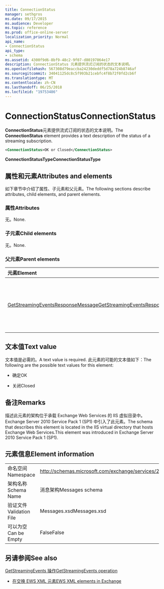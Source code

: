 ```yaml
---
title: ConnectionStatus
manager: sethgros
ms.date: 09/17/2015
ms.audience: Developer
ms.topic: reference
ms.prod: office-online-server
localization_priority: Normal
api_name:
- ConnectionStatus
api_type:
- schema
ms.assetid: 4300f9d6-8bf9-48c2-9f07-d80197864e17
description: ConnectionStatus 元素提供流式订阅的状态的文本说明。
ms.openlocfilehash: 567308d79eaccba24230deddf5d78a724b8746af
ms.sourcegitcommit: 34041125dc8c5f993b21cebfc4f8b72f0fd2cb6f
ms.translationtype: MT
ms.contentlocale: zh-CN
ms.lasthandoff: 06/25/2018
ms.locfileid: "19753486"
---
```

# <a name="connectionstatus"></a><span data-ttu-id="c952f-103">ConnectionStatus</span><span class="sxs-lookup"><span data-stu-id="c952f-103">ConnectionStatus</span></span>

<span data-ttu-id="c952f-104">**ConnectionStatus**元素提供流式订阅的状态的文本说明。</span><span class="sxs-lookup"><span data-stu-id="c952f-104">The **ConnectionStatus** element provides a text description of the status of a streaming subscription.</span></span> 
  
```xml
<ConnectionStatus>OK or Closed</ConnectionStatus>
```

 <span data-ttu-id="c952f-105">**ConnectionStatusType**</span><span class="sxs-lookup"><span data-stu-id="c952f-105">**ConnectionStatusType**</span></span>
## <a name="attributes-and-elements"></a><span data-ttu-id="c952f-106">属性和元素</span><span class="sxs-lookup"><span data-stu-id="c952f-106">Attributes and elements</span></span>

<span data-ttu-id="c952f-107">如下章节中介绍了属性、子元素和父元素。</span><span class="sxs-lookup"><span data-stu-id="c952f-107">The following sections describe attributes, child elements, and parent elements.</span></span>
  
### <a name="attributes"></a><span data-ttu-id="c952f-108">属性</span><span class="sxs-lookup"><span data-stu-id="c952f-108">Attributes</span></span>

<span data-ttu-id="c952f-109">无。</span><span class="sxs-lookup"><span data-stu-id="c952f-109">None.</span></span>
  
### <a name="child-elements"></a><span data-ttu-id="c952f-110">子元素</span><span class="sxs-lookup"><span data-stu-id="c952f-110">Child elements</span></span>

<span data-ttu-id="c952f-111">无。</span><span class="sxs-lookup"><span data-stu-id="c952f-111">None.</span></span>
  
### <a name="parent-elements"></a><span data-ttu-id="c952f-112">父元素</span><span class="sxs-lookup"><span data-stu-id="c952f-112">Parent elements</span></span>

|<span data-ttu-id="c952f-113">**元素**</span><span class="sxs-lookup"><span data-stu-id="c952f-113">**Element**</span></span>|<span data-ttu-id="c952f-114">**说明**</span><span class="sxs-lookup"><span data-stu-id="c952f-114">**Description**</span></span>|
|:-----|:-----|
|[<span data-ttu-id="c952f-115">GetStreamingEventsResponseMessage</span><span class="sxs-lookup"><span data-stu-id="c952f-115">GetStreamingEventsResponseMessage</span></span>](getstreamingeventsresponsemessage.md) <br/> |<span data-ttu-id="c952f-116">包含状态和的单个结果[GetStreamingEvents 操作](getstreamingevents-operation.md)请求。</span><span class="sxs-lookup"><span data-stu-id="c952f-116">Contains the status and result of a single [GetStreamingEvents operation](getstreamingevents-operation.md) request.</span></span>  <br/> |
   
## <a name="text-value"></a><span data-ttu-id="c952f-117">文本值</span><span class="sxs-lookup"><span data-stu-id="c952f-117">Text value</span></span>

<span data-ttu-id="c952f-118">文本值是必需的。</span><span class="sxs-lookup"><span data-stu-id="c952f-118">A text value is required.</span></span> <span data-ttu-id="c952f-119">此元素的可能的文本值如下：</span><span class="sxs-lookup"><span data-stu-id="c952f-119">The following are the possible text values for this element:</span></span>
  
- <span data-ttu-id="c952f-120">确定</span><span class="sxs-lookup"><span data-stu-id="c952f-120">OK</span></span>
    
- <span data-ttu-id="c952f-121">关闭</span><span class="sxs-lookup"><span data-stu-id="c952f-121">Closed</span></span>
    
## <a name="remarks"></a><span data-ttu-id="c952f-122">备注</span><span class="sxs-lookup"><span data-stu-id="c952f-122">Remarks</span></span>

<span data-ttu-id="c952f-123">描述此元素的架构位于承载 Exchange Web Services 的 IIS 虚拟目录中。Exchange Server 2010 Service Pack 1 (SP1) 中引入了此元素。</span><span class="sxs-lookup"><span data-stu-id="c952f-123">The schema that describes this element is located in the IIS virtual directory that hosts Exchange Web Services.This element was introduced in Exchange Server 2010 Service Pack 1 (SP1).</span></span>
  
## <a name="element-information"></a><span data-ttu-id="c952f-124">元素信息</span><span class="sxs-lookup"><span data-stu-id="c952f-124">Element information</span></span>

|||
|:-----|:-----|
|<span data-ttu-id="c952f-125">命名空间</span><span class="sxs-lookup"><span data-stu-id="c952f-125">Namespace</span></span>  <br/> |http://schemas.microsoft.com/exchange/services/2006/messages  <br/> |
|<span data-ttu-id="c952f-126">架构名称</span><span class="sxs-lookup"><span data-stu-id="c952f-126">Schema Name</span></span>  <br/> |<span data-ttu-id="c952f-127">消息架构</span><span class="sxs-lookup"><span data-stu-id="c952f-127">Messages schema</span></span>  <br/> |
|<span data-ttu-id="c952f-128">验证文件</span><span class="sxs-lookup"><span data-stu-id="c952f-128">Validation File</span></span>  <br/> |<span data-ttu-id="c952f-129">Messages.xsd</span><span class="sxs-lookup"><span data-stu-id="c952f-129">Messages.xsd</span></span>  <br/> |
|<span data-ttu-id="c952f-130">可以为空</span><span class="sxs-lookup"><span data-stu-id="c952f-130">Can be Empty</span></span>  <br/> |<span data-ttu-id="c952f-131">False</span><span class="sxs-lookup"><span data-stu-id="c952f-131">False</span></span>  <br/> |
   
## <a name="see-also"></a><span data-ttu-id="c952f-132">另请参阅</span><span class="sxs-lookup"><span data-stu-id="c952f-132">See also</span></span>



[<span data-ttu-id="c952f-133">GetStreamingEvents 操作</span><span class="sxs-lookup"><span data-stu-id="c952f-133">GetStreamingEvents operation</span></span>](getstreamingevents-operation.md)


- [<span data-ttu-id="c952f-134">在交换 EWS XML 元素</span><span class="sxs-lookup"><span data-stu-id="c952f-134">EWS XML elements in Exchange</span></span>](ews-xml-elements-in-exchange.md)

